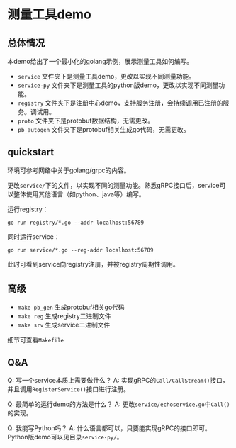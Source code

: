 # 测量工具demo

## 总体情况

本demo给出了一个最小化的golang示例，展示测量工具如何编写。

* `service` 文件夹下是测量工具demo，更改以实现不同测量功能。
* `service-py` 文件夹下是测量工具的python版demo，更改以实现不同测量功能。
* `registry` 文件夹下是注册中心demo，支持服务注册，会持续调用已注册的服务。调试用。
* `proto` 文件夹下是protobuf数据结构，无需更改。
* `pb_autogen` 文件夹下是protobuf相关生成go代码，无需更改。

## quickstart
环境可参考网络中关于golang/grpc的内容。

更改`service/`下的文件，以实现不同的测量功能。熟悉gRPC接口后，service可以整体使用其他语言（如python、java等）编写。

运行registry：
```shell
go run registry/*.go --addr localhost:56789
```

同时运行service：
```shell
go run service/*.go --reg-addr localhost:56789
```

此时可看到service向registry注册，并被registry周期性调用。

## 高级

* `make pb_gen` 生成protobuf相关go代码
* `make reg` 生成registry二进制文件
* `make srv` 生成service二进制文件

细节可查看`Makefile`

## Q&A

Q: 写一个service本质上需要做什么？
A: 实现gRPC的`Call/CallStream()`接口，并且调用`RegisterService()`接口进行注册。

Q: 最简单的运行demo的方法是什么？
A: 更改`service/echoservice.go`中`Call()`的实现。

Q: 我能写Python吗？
A: 什么语言都可以，只要能实现gRPC的接口即可。Python版demo可以见目录`service-py/`。
